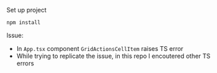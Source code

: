 Set up project

`npm install`

Issue:
- In `App.tsx` component `GridActionsCellItem` raises TS error
- While trying to replicate the issue, in this repo I encoutered other TS errors
